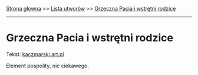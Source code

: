 [Strona głowna](../index.md) >> [Lista utworów](../list.md) >> [Grzeczna Pacia i wstrętni rodzice](164.md)

---

# Grzeczna Pacia i wstrętni rodzice

Tekst: [kaczmarski.art.pl](https://www.kaczmarski.art.pl/tworczosc/wiersze/grzeczna-pacia-i-wstretni-rodzice/)

Element pospolity, nic ciekawego.